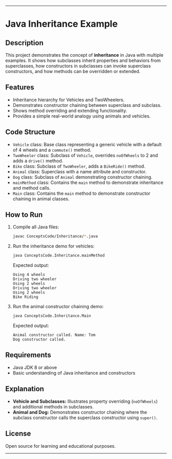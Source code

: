 

---

# Java Inheritance Example

## Description

This project demonstrates the concept of **inheritance** in Java with multiple examples. It shows how subclasses inherit properties and behaviors from superclasses, how constructors in subclasses can invoke superclass constructors, and how methods can be overridden or extended.

## Features

* Inheritance hierarchy for Vehicles and TwoWheelers.
* Demonstrates constructor chaining between superclass and subclass.
* Shows method overriding and extending functionality.
* Provides a simple real-world analogy using animals and vehicles.

## Code Structure

* `Vehicle` class: Base class representing a generic vehicle with a default of 4 wheels and a `commute()` method.
* `TwoWheeler` class: Subclass of `Vehicle`, overrides `noOfWheels` to 2 and adds a `drive()` method.
* `Bike` class: Subclass of `TwoWheeler`, adds a `BikeRide()` method.
* `Animal` class: Superclass with a name attribute and constructor.
* `Dog` class: Subclass of `Animal` demonstrating constructor chaining.
* `mainMethod` class: Contains the `main` method to demonstrate inheritance and method calls.
* `Main` class: Contains the `main` method to demonstrate constructor chaining in animal classes.

## How to Run

1. Compile all Java files:

   ```bash
   javac ConceptsCode/Inheritance/*.java
   ```

2. Run the inheritance demo for vehicles:

   ```bash
   java ConceptsCode.Inheritance.mainMethod
   ```

   Expected output:

   ```
   Using 4 wheels
   Driving two wheeler
   Using 2 wheels
   Driving two wheeler
   Using 2 wheels
   Bike Riding
   ```

3. Run the animal constructor chaining demo:

   ```bash
   java ConceptsCode.Inheritance.Main
   ```

   Expected output:

   ```
   Animal constructor called. Name: Tom
   Dog constructor called.
   ```

## Requirements

* Java JDK 8 or above
* Basic understanding of Java inheritance and constructors

## Explanation

* **Vehicle and Subclasses:** Illustrates property overriding (`noOfWheels`) and additional methods in subclasses.
* **Animal and Dog:** Demonstrates constructor chaining where the subclass constructor calls the superclass constructor using `super()`.

## License

Open source for learning and educational purposes.

---


